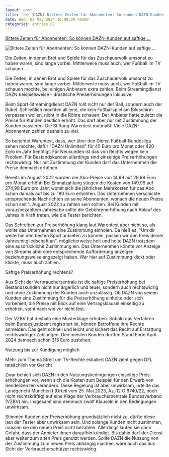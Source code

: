 ```yaml
---
layout: post
title: "🔥🔥 [DAZN] Bittere Zeiten für Abonnenten: So können DAZN-Kunden auf saftige ..."
date: Wed, 08 May 2024 16:00:00 +0200
categories: entries DE
---
```

[Bittere Zeiten für Abonnenten: So können DAZN-Kunden auf saftige ...](https://www.n-tv.de/ratgeber/So-koennen-DAZN-Kunden-auf-saftige-Preiserhoehungen-reagieren-article24927962.html)

![Bittere Zeiten für Abonnenten: So können DAZN-Kunden auf saftige ...](https://bilder3.n-tv.de/img/incoming/crop21796962/6891325179-cImg_16_9-w1200/imago0046618259h.jpg)

Die Zeiten, in denen Brot und Spiele für das Zuschauervolk umsonst zu haben waren, sind lange vorbei. Mittlerweile muss auch, wer Fußball im TV schauen ...

Die Zeiten, in denen Brot und Spiele für das Zuschauervolk umsonst zu haben waren, sind lange vorbei. Mittlerweile muss auch, wer Fußball im TV schauen möchte, bei einigen Anbietern extra zahlen. Beim Streamingdienst DAZN beispielsweise - drastische Preiserhöhungen inklusive.

Beim Sport-Streamingdienst DAZN rollt nicht nur der Ball, sondern auch der Rubel. Schließlich möchten all jene, die kein Fußballspiel am Bildschirm verpassen wollen, nicht in die Röhre schauen. Der Anbieter hatte zuletzt die Preise für Kunden deutlich erhöht. Das darf aber nur mit Zustimmung der Kunden passieren. Die Stiftung Warentest mutmaßt: Viele DAZN-Abonnenten zahlen deshalb zu viel.

So berichtet Warentest, dass, wer über den Dienst Fußball-Bundes­liga sehen möchte, dafür "DAZN Unlimited" für 45 Euro pro Monat oder 420 Euro im Jahr benötigt. Für Neukunden ist das von Rechts wegen kein Problem. Für Bestands­kunden allerdings sind einseitige Preiserhöhungen rechts­widrig. Nur mit Zustimmung der Kunden darf das Unternehmen die Preise demnach erhöhen.

Bereits im August 2022 wurden die Abo-Preise von 14,99 auf 29,99 Euro pro Monat erhöht. Bei Einmalzahlung stiegen die Kosten von 149,99 auf 274,99 Euro pro Jahr, womit sich die jährlichen Mehrkosten für das Abo schon damals auf bis zu 180 Euro erhöhten. Das Unternehmen verschickte entsprechende Nach­richten an seine Abonnenten, wonach die neuen Preise schon seit 1. August 2022 zu zahlen sein sollten. Bei Kunden mit vorausbezahltem Jahres­abo sollte die Gebühren­erhöhung nach Ablauf des Jahres in Kraft treten, wie die Tester berichten.

Das Schreiben zur Preiserhöhung klang laut Warentest aber nicht so, als wollte das Unternehmen eine Zustimmung einholen. Da hieß es: "Um dir weiterhin den besten Sport anbieten zu können, passen wir den Preis deiner Jahres­mitgliedschaft an", möglicherweise holt und holte DAZN trotzdem eine ausdrück­liche Zustimmung ein. Das Unternehmen könnte vor Anzeige von Streams aber eine entsprechende Aufforderung anzeigen beziehungsweise angezeigt haben. Wer hier auf Zustimmung klickt oder klickte, muss auch zahlen.

Saftige Preiserhöhung rechtens?

Aus Sicht der Verbraucherzentrale ist die saftige Preiserhöhung bei Bestandskunden nicht nur ärgerlich und teuer, sondern auch rechtswidrig und ohne Zustimmung der Kunden auch unzulässig. Ob DAZN von seinen Kunden eine Zustimmung für die Preis­erhöhung einholte oder sich vorbehielt, die Preise mit Blick auf eine Vertrags­klausel einseitig zu erhöhen, steht nach wie vor nicht fest.

Der VZBV hat deshalb eine Musterklage erhoben. Sobald das Verfahren beim Bundesjustizamt registriert ist, können Betroffene ihre Rechte anmelden. Das geht schnell und leicht und sichert das Recht auf Erstattung rechtswidriger Zahlungen. Den meisten Kunden dürften Stand Ende April 2024 demnach schon 315 Euro zustehen.

Nutzung bis zur Kündigung möglich

Mehr zum Thema Streit um TV-Rechte eskaliert DAZN zieht gegen DFL tatsächlich vor Gericht

Zwar behielt sich DAZN in den Nutzungs­bedingungen einseitige Preis­erhöhungen vor, wenn sich die Kosten zum Beispiel für den Erwerb von Sendelizenzen verändern. Diese Regelung ist aber unwirk­sam, urteilte das Landgericht München I (Urteil vom 25. Mai 2023, Az.:12 O 6740/22, noch nicht rechts­kräftig) auf eine Klage der Verbraucherzentrale Bundes­verband (VZBV) hin. Insgesamt sind demnach zwölf Klauseln in den Bedingungen unwirk­sam.

Stimmen Kunden der Preis­erhöhung grundsätzlich nicht zu, dürfte diese laut der Tester aber unwirk­sam sein. Und solange Kunden nicht zustimmen, müssen sie den neuen Preis nicht bezahlen. Allerdings laufen sie dann Gefahr, dass der Anbieter ihnen daraufhin kündigt. Bis dahin darf der Dienst aber weiter zum alten Preis genutzt werden. Sollte DAZN die Nutzung von der Zustimmung zum neuen Preis abhängig machen, wäre auch das aus Sicht der Verbraucherschützer rechts­widrig.

